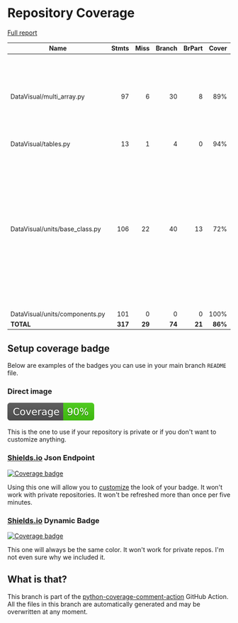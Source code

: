 # Repository Coverage

[Full report](https://htmlpreview.github.io/?https://github.com/MartinPdeS/DataVisual/blob/python-coverage-comment-action-data/htmlcov/index.html)

| Name                            |    Stmts |     Miss |   Branch |   BrPart |   Cover |   Missing |
|-------------------------------- | -------: | -------: | -------: | -------: | ------: | --------: |
| DataVisual/multi\_array.py      |       97 |        6 |       30 |        8 |     89% |39, 42->41, 44, 47->46, 73->72, 86->85, 99->98, 126, 161, 285-286 |
| DataVisual/tables.py            |       13 |        1 |        4 |        0 |     94% |        55 |
| DataVisual/units/base\_class.py |      106 |       22 |       40 |       13 |     72% |106-108, 111-114, 145->144, 150->149, 152, 155->154, 166, 168, 170, 172, 175-183, 229->232, 242, 254 |
| DataVisual/units/components.py  |      101 |        0 |        0 |        0 |    100% |           |
|                       **TOTAL** |  **317** |   **29** |   **74** |   **21** | **86%** |           |


## Setup coverage badge

Below are examples of the badges you can use in your main branch `README` file.

### Direct image

[![Coverage badge](https://raw.githubusercontent.com/MartinPdeS/DataVisual/python-coverage-comment-action-data/badge.svg)](https://htmlpreview.github.io/?https://github.com/MartinPdeS/DataVisual/blob/python-coverage-comment-action-data/htmlcov/index.html)

This is the one to use if your repository is private or if you don't want to customize anything.

### [Shields.io](https://shields.io) Json Endpoint

[![Coverage badge](https://img.shields.io/endpoint?url=https://raw.githubusercontent.com/MartinPdeS/DataVisual/python-coverage-comment-action-data/endpoint.json)](https://htmlpreview.github.io/?https://github.com/MartinPdeS/DataVisual/blob/python-coverage-comment-action-data/htmlcov/index.html)

Using this one will allow you to [customize](https://shields.io/endpoint) the look of your badge.
It won't work with private repositories. It won't be refreshed more than once per five minutes.

### [Shields.io](https://shields.io) Dynamic Badge

[![Coverage badge](https://img.shields.io/badge/dynamic/json?color=brightgreen&label=coverage&query=%24.message&url=https%3A%2F%2Fraw.githubusercontent.com%2FMartinPdeS%2FDataVisual%2Fpython-coverage-comment-action-data%2Fendpoint.json)](https://htmlpreview.github.io/?https://github.com/MartinPdeS/DataVisual/blob/python-coverage-comment-action-data/htmlcov/index.html)

This one will always be the same color. It won't work for private repos. I'm not even sure why we included it.

## What is that?

This branch is part of the
[python-coverage-comment-action](https://github.com/marketplace/actions/python-coverage-comment)
GitHub Action. All the files in this branch are automatically generated and may be
overwritten at any moment.